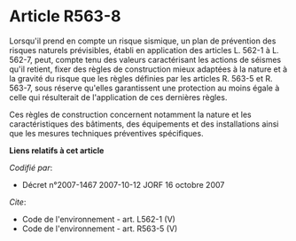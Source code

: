# Article R563-8

Lorsqu'il prend en compte un risque sismique, un plan de prévention des risques naturels prévisibles, établi en application
des articles L. 562-1 à L. 562-7, peut, compte tenu des valeurs caractérisant les actions de séismes qu'il retient, fixer des
règles de construction mieux adaptées à la nature et à la gravité du risque que les règles définies par les articles R. 563-5
et R. 563-7, sous réserve qu'elles garantissent une protection au moins égale à celle qui résulterait de l'application de ces
dernières règles. 

Ces règles de construction concernent notamment la nature et les caractéristiques des bâtiments, des équipements et des
installations ainsi que les mesures techniques préventives spécifiques.

**Liens relatifs à cet article**

_Codifié par_:

  - Décret n°2007-1467 2007-10-12 JORF 16 octobre 2007

_Cite_:

  - Code de l'environnement - art. L562-1 (V)
  - Code de l'environnement - art. R563-5 (V)
